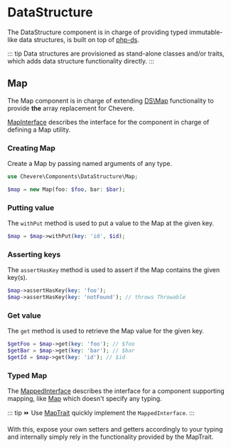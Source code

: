 # DataStructure

The DataStructure component is in charge of providing typed immutable-like data structures, is built on top of [php-ds](https://github.com/php-ds/ext-ds).

::: tip
Data structures are provisioned as stand-alone classes and/or traits, which adds data structure functionality directly.
:::

## Map

The Map component is in charge of extending [DS\Map](https://www.php.net/ds-map) functionality to provide **the** array replacement for Chevere.

[MapInterface](../reference/Chevere/Interfaces/DataStructure/MapInterface.md) describes the interface for the component in charge of defining a Map utility.

### Creating Map

Create a Map by passing named arguments of any type.

```php
use Chevere\Components\DataStructure\Map;

$map = new Map(foo: $foo, bar: $bar);
```

### Putting value

The `withPut` method is used to put a value to the Map at the given key.

```php
$map = $map->withPut(key: 'id', $id);
```

### Asserting keys

The `assertHasKey` method is used to assert if the Map contains the given key(s).

```php
$map->assertHasKey(key: 'foo');
$map->assertHasKey(key: 'notFound'); // throws Throwable
```

### Get value

The `get` method is used to retrieve the Map value for the given key.

```php
$getFoo = $map->get(key: 'foo'); // $foo
$getBar = $map->get(key: 'bar'); // $bar
$getId = $map->get(key: 'id'); // $id
```

### Typed Map

The [MappedInterface](../reference/Chevere/Interfaces/DataStructure/MappedInterface.md) describes the interface for a component supporting mapping, like [Map](#map) which doesn't specify any typing.

::: tip
⏩ Use [MapTrait](https://github.com/chevere/chevere/blob/master/src/Chevere/Components/DataStructures/Traits/MapTrait.php) quickly implement the `MappedInterface`.
:::

With this, expose your own setters and getters accordingly to your typing and internally simply rely in the functionality provided by the MapTrait.

